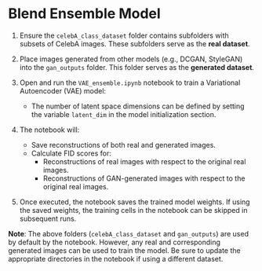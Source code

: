 # Blend Ensemble Model

1. Ensure the `celebA_class_dataset` folder contains subfolders with subsets of CelebA images. These subfolders serve as the **real dataset**.

2. Place images generated from other models (e.g., DCGAN, StyleGAN) into the `gan_outputs` folder. This folder serves as the **generated dataset**.

3. Open and run the `VAE_ensemble.ipynb` notebook to train a Variational Autoencoder (VAE) model:
   - The number of latent space dimensions can be defined by setting the variable `latent_dim` in the model initialization section.

4. The notebook will:
   - Save reconstructions of both real and generated images.
   - Calculate FID scores for:
     - Reconstructions of real images with respect to the original real images.
     - Reconstructions of GAN-generated images with respect to the original real images.

5. Once executed, the notebook saves the trained model weights. If using the saved weights, the training cells in the notebook can be skipped in subsequent runs.

**Note**: The above folders (`celebA_class_dataset` and `gan_outputs`) are used by default by the notebook. However, any real and corresponding generated images can be used to train the model. Be sure to update the appropriate directories in the notebook if using a different dataset.
